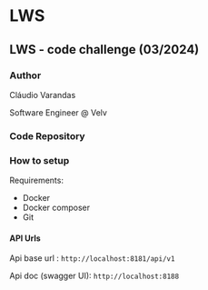 # LWS
## LWS - code challenge (03/2024)

### Author

Cláudio Varandas

Software Engineer @ Velv

### Code Repository


### How to setup 

Requirements:

- Docker
- Docker composer
- Git


#### API Urls
Api base url : `http://localhost:8181/api/v1`

Api doc (swagger UI): `http://localhost:8188`
